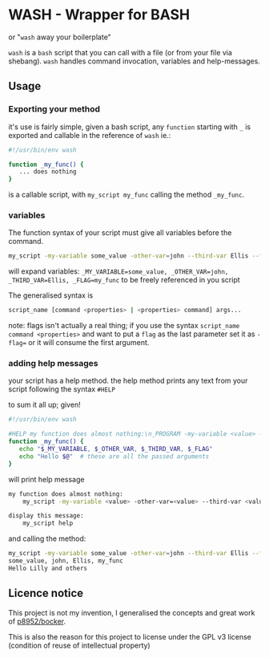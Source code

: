 # WASH - Wrapper for BASH
or "`wash` away your boilerplate"

`wash` is a `bash` script that you can call with a file (or from your file via shebang). `wash` handles command invocation, variables and help-messages.

## Usage
### Exporting your method
it's use is fairly simple, given a bash script, any `function` starting with `_` is exported and callable in the reference of `wash` ie.:
```bash
#!/usr/bin/env wash

function _my_func() {
   ... does nothing
}
```
is a callable script, with `my_script my_func` calling the method `_my_func`.

### variables
The function syntax of your script must give all variables before the command.
```bash
my_script -my-variable some_value -other-var=john --third-var Ellis --flag my_func
```
will expand variables: `_MY_VARIABLE=some_value, _OTHER_VAR=john, _THIRD_VAR=Ellis, _FLAG=my_func`
to be freely referenced in you script

The generalised syntax is
```bash
script_name [command <properties> | <properties> command] args...
```

note: flags isn't actually a real thing; if you use the syntax `script_name command <properties>` and want to put a `flag` as the last parameter set it as `-flag=` or it will consume the first argument.

### adding help messages
your script has a help method. the help method prints any text from your script following the syntax `#HELP`

to sum it all up; given!
```bash
#!/usr/bin/env wash

#HELP my function does almost nothing:\n_PROGRAM -my-variable <value> -other-var=<value> -third-var <value> -flag my_func
function _my_func() {
   echo "$_MY_VARIABLE, $_OTHER_VAR, $_THIRD_VAR, $_FLAG"
   echo "Hello $@"  # these are all the passed arguments
}
```
will print help message
```bash
my function does almost nothing:
	my_script -my-variable <value> -other-var=<value> --third-var <value> -flag my_func

display this message:
	my_script help

```
and calling the method:
```bash
my_script -my-variable some_value -other-var=john --third-var Ellis --flag my_func Lilly and others
some_value, john, Ellis, my_func
Hello Lilly and others
```


## Licence notice
This project is not my invention, I generalised the concepts and great work of [p8952/bocker](https://github.com/p8952/bocker).

This is also the reason for this project to license under the GPL v3 license (condition of reuse of intellectual property)
